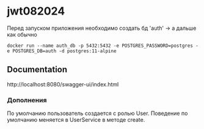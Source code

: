 # jwt082024

Перед запуском приложения необходимо создать бд 'auth' -> а дальше как обычно
```shell
docker run --name auth_db -p 5432:5432 -e POSTGRES_PASSWORD=postgres -e POSTGRES_DB=auth -d postgres:11-alpine
```

##  Documentation
http://localhost:8080/swagger-ui/index.html

### Дополнения
По умолчанию пользователь создается с ролью User.
Поведение по умолчанию меняется в UserService в методе create.